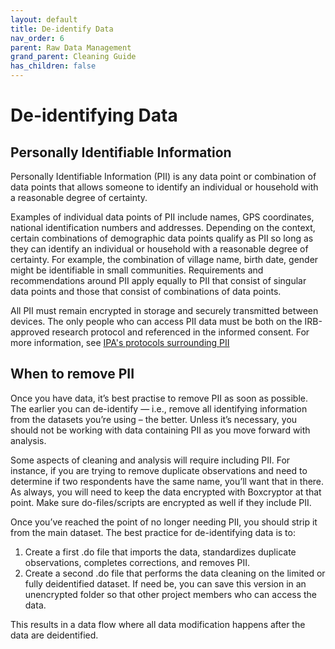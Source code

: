 ```yaml
---
layout: default
title: De-identify Data
nav_order: 6
parent: Raw Data Management
grand_parent: Cleaning Guide
has_children: false
---
```


# De-identifying Data
## Personally Identifiable Information
Personally Identifiable Information (PII) is any data point or combination of data points that allows someone to identify an individual or household with a reasonable degree of certainty. 

Examples of individual data points of PII include names, GPS coordinates, national identification numbers and addresses. Depending on the context, certain combinations of demographic data points qualify as PII so long as they can identify an individual or household with a reasonable degree of certainty. For example, the combination of village name, birth date, gender might be identifiable in small communities. Requirements and recommendations around PII apply equally to PII that consist of singular data points and those that consist of combinations of data points.

All PII must remain encrypted in storage and securely transmitted between devices. The only people who can access PII data must be both on the IRB-approved research protocol and referenced in the informed consent. For more information, see [IPA's protocols surrounding PII](https://povertyaction.force.com/support/s/article/IPA-Protocol-Data-and-Device-Security)

## When to remove PII
Once you have data, it’s best practise to remove PII as soon as possible. The earlier you can de-identify — i.e., remove all identifying information from the datasets you’re using – the better. Unless it’s necessary, you should not be working with data containing PII as you move forward with analysis. 

Some aspects of cleaning and analysis will require including PII. For instance, if you are trying to remove duplicate observations and need to determine if two respondents have the same name, you’ll want that in there. As always, you will need to keep the data encrypted with Boxcryptor at that point. Make sure do-files/scripts are encrypted as well if they include PII. 

Once you’ve reached the point of no longer needing PII, you should strip it from the main dataset. The best practice for de-identifying data is to:

1. Create a first .do file that imports the data, standardizes duplicate observations, completes corrections, and removes PII.
1. Create a second .do file that performs the data cleaning on the limited or fully deidentified dataset. 
If need be, you can save this version in an unencrypted folder so that other project members who can access the data. 

This results in a data flow where all data modification happens after the data are deidentified.
